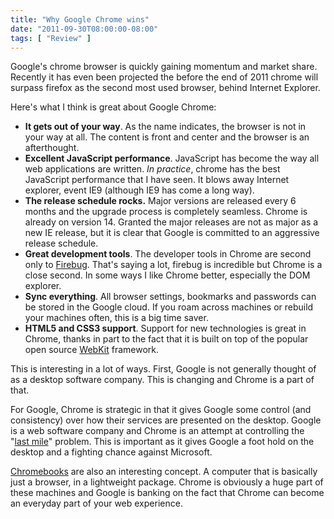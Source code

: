 ```yaml
---
title: "Why Google Chrome wins"
date: "2011-09-30T08:00:00-08:00"
tags: [ "Review" ]
---
```


Google's chrome browser is quickly gaining momentum and market share. Recently it has even been projected the before the end of 2011 chrome will surpass firefox as the second most used browser, behind Internet Explorer. 

Here's what I think is great about Google Chrome:

* **It gets out of your way**. As the name indicates, the browser is not in your way at all. The content is front and center and the browser is an afterthought.
* **Excellent JavaScript performance**. JavaScript has become the way all web applications are written. _In practice_, chrome has the best JavaScript performance that I have seen. It blows away Internet explorer, event IE9 (although IE9 has come a long way).
* **The release schedule rocks.** Major versions are released every 6 months and the upgrade process is completely seamless. Chrome is already on version 14. Granted the major releases are not as major as a new IE release, but it is clear that Google is committed to an aggressive release schedule.
* **Great development tools**. The developer tools in Chrome are second only to [Firebug](http://getfirebug.com/). That's saying a lot, firebug is incredible but Chrome is a close second. In some ways I like Chrome better, especially the DOM explorer.
* **Sync everything**. All browser settings, bookmarks and passwords can be stored in the Google cloud. If you roam across machines or rebuild your machines often, this is a big time saver.
* **HTML5 and CSS3 support**. Support for new technologies is great in Chrome, thanks in part to the fact that it is built on top of the popular open source [WebKit](http://www.webkit.org/) framework.

This is interesting in a lot of ways. First, Google is not generally thought of as a desktop software company. This is changing and Chrome is a part of that. 

For Google, Chrome is strategic in that it gives Google some control (and consistency) over how their services are presented on the desktop. Google is a web software company and Chrome is an attempt at controlling the "[last mile](http://en.wikipedia.org/wiki/Last_mile)" problem. This is important as it gives Google a foot hold on the desktop and a fighting chance against Microsoft.

[Chromebooks](http://www.google.com/chromebook/) are also an interesting concept. A computer that is basically just a browser, in a lightweight package. Chrome is obviously a huge part of these machines and Google is banking on the fact that Chrome can become an everyday part of your web experience.

